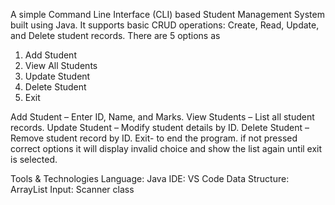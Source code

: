 A simple Command Line Interface (CLI) based Student Management System built using Java. It supports basic CRUD operations: Create, Read, Update, and Delete student records.
There are 5 options as
1. Add Student
2. View All Students
3. Update Student
4. Delete Student
5. Exit
   
Add Student – Enter ID, Name, and Marks.
View Students – List all student records.
Update Student – Modify student details by ID.
Delete Student – Remove student record by ID.
Exit- to end the program.
if not pressed correct options it will display invalid choice and show the list again until exit is selected.

Tools & Technologies
Language: Java
IDE: VS Code
Data Structure: ArrayList
Input: Scanner class

